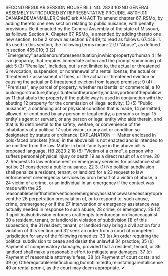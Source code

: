SECOND REGULAR SESSION
HOUSE BILL NO. 2823
102ND GENERAL ASSEMBLY
INTRODUCED BY REPRESENTATIVE PROUDIE.
4810H.01I DANARADEMANMILLER,ChiefClerk
AN ACT
To amend chapter 67, RSMo, by adding thereto one new section relating to public nuisance,
with penalty provisions.
Be it enacted by the General Assembly of the state of Missouri, as follows:
Section A. Chapter 67, RSMo, is amended by adding thereto one new section, to be
2 known as section 67.449, to read as follows:
67.449. 1. As used in this section, the following terms mean:
2 (1) "Abuse", as defined in section 455.010;
3 (2) "Emergency",asuddenorunforeseensituation,inwhichpropertyorhuman
4 life is in jeopardy, that requires immediate action and the prompt summoning of aid;
5 (3) "Penalize", includes, but is not limited to, the actual or threatened
6 revocation, suspension, or nonrenewal of a rental license; the actual or threatened
7 assessment of fines; or the actual or threatened eviction or causing the actual or
8 threatened eviction from leased premises;
9 (4) "Premises", any parcel of property, whether residential or commercial; a
10 buildingorstructure,ifany,situatedontheproperty;andanyportionofthepublicway
11 that abuts the property if the public way is used in conjunction with the abutting
12 property for the commission of illegal activity;
13 (5) "Public nuisance", a continuing act or physical condition that is made,
14 permitted, allowed, or continued by any person or legal entity, a person's or legal
15 entity's agent or servant, or any person or legal entity who aids therein, and that is
16 detrimental to the safety, welfare, or convenience of the inhabitants of a political
17 subdivision, or any act or condition so designated by statute or ordinance;
EXPLANATION — Matter enclosed in bold-faced brackets [thus] in the above bill is not enacted and is
intended to be omitted from the law. Matter in bold-face type in the above bill is proposed language.
HB 2823 2
18 (6) "Victim of a crime", a person who suffers personal physical injury or death
19 as a direct result of a crime.
20 2. Requests to law enforcement or emergency services for assistance shall not be
21 considered a public nuisance.
22 3. (1) No political subdivision shall penalize a resident, tenant, or landlord for a
23 request to law enforcement oremergency services by oron behalf of a victim of abuse, a
24 victim of a crime, or an individual in an emergency if the contact was made with the
25 reasonablebeliefthatinterventionoremergencyassistancewasnecessarytopreventthe
26 perpetration orescalation of, or to respond to, such abuse, crime, oremergency or if the
27 intervention or emergency assistance was actually needed in response to such abuse,
28 crime, or emergency.
29 (2) If apoliticalsubdivision enforces orattempts toenforcean ordinanceagainst
30 a resident, tenant, or landlord in violation of subdivision (1) of this subsection, the
31 resident, tenant, or landlord may bring a civil action for a violation of this section and
32 seek an order from a court of competent jurisdiction for any of the following remedies:
33 (a) An order requiring the political subdivision to cease and desist the unlawful
34 practice;
35 (b) Payment of compensatory damages, provided that a resident, tenant, or
36 landlord shall make a reasonable effort to mitigate any damages;
37 (c) Payment of reasonable attorney's fees;
38 (d) Payment of court costs; and
39 (e) Otherequitablereliefincluding,butnotlimitedto,reinstatingarentallicense
40 or rental permit, as the court may deem appropriate.
✔